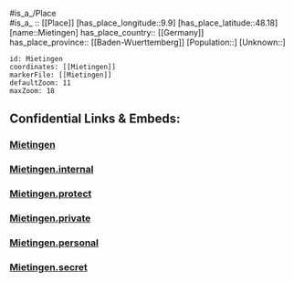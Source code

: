 ﻿---
location: [48.18,9.9] 
mapzoom: [7,12] 
mapmarker: city 
type: City
tags:
- geo/City


SpocWebEntityId: 32472
isDeleted: false
confidential: public

---
#is_a_/Place  
#is_a_ :: [[Place]] 
[has_place_longitude::9.9] 
[has_place_latitude::48.18] 
[name::Mietingen] 
has_place_country:: [[Germany]]  
has_place_province:: [[Baden-Wuerttemberg]] 
[Population::] 
[Unknown::] 


```leaflet
id: Mietingen
coordinates: [[Mietingen]] 
markerFile: [[Mietingen]] 
defaultZoom: 11 
maxZoom: 18
```


## Confidential Links & Embeds: 

### [Mietingen](/_public/Earth/Continent/Europe/Europe~Central/Germany/Germany~West/Baden-Wuerttemberg/counties~BW/Biberach/cities~Biberach/Laupheim/City/Mietingen.md) 

### [Mietingen.internal](/_internal/Earth/Continent/Europe/Europe~Central/Germany/Germany~West/Baden-Wuerttemberg/counties~BW/Biberach/cities~Biberach/Laupheim/City/Mietingen.internal.md) 

### [Mietingen.protect](/_protect/Earth/Continent/Europe/Europe~Central/Germany/Germany~West/Baden-Wuerttemberg/counties~BW/Biberach/cities~Biberach/Laupheim/City/Mietingen.protect.md) 

### [Mietingen.private](/_private/Earth/Continent/Europe/Europe~Central/Germany/Germany~West/Baden-Wuerttemberg/counties~BW/Biberach/cities~Biberach/Laupheim/City/Mietingen.private.md) 

### [Mietingen.personal](/_personal/Earth/Continent/Europe/Europe~Central/Germany/Germany~West/Baden-Wuerttemberg/counties~BW/Biberach/cities~Biberach/Laupheim/City/Mietingen.personal.md) 

### [Mietingen.secret](/_secret/Earth/Continent/Europe/Europe~Central/Germany/Germany~West/Baden-Wuerttemberg/counties~BW/Biberach/cities~Biberach/Laupheim/City/Mietingen.secret.md) 
